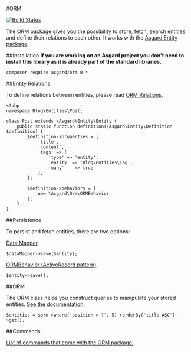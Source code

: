 #ORM

[![Build Status](https://travis-ci.org/asgardphp/orm.svg?branch=master)](https://travis-ci.org/asgardphp/orm)

The ORM package gives you the possibility to store, fetch, search entities and define their relations to each other. It works with the [Asgard Entity package](http://github.com/asgardphp/entity).

##Installation
**If you are working on an Asgard project you don't need to install this library as it is already part of the standard libraries.**

	composer require asgard/orm 0.*

##Entity Relations

To define relations between entities, please read [ORM Relations](docs/orm-relations).

	<?php
	namespace Blog\Entities\Post;

	class Post extends \Asgard\Entity\Entity {
		public static function definition(\Asgard\Entity\Definition $definition) {
			$definition->properties = [
				'title',
				'content',
				'tags' => [
					'type' => 'entity',
					'entity' => 'Blog\Entities\Tag',
					'many'    => true
				],
			];

			$definition->behaviors = [
				new \Asgard\Orm\ORMBehavior
			];
		}
	}

##Persistence

To persist and fetch entities, there are two options:

[Data Mapper](docs/datamapper)

	$dataMapper->save($entity);

[ORMBehavior (ActiveRecord pattern)](docs/ormbehavior)

	$entity->save();

##ORM

The ORM class helps you construct queries to manipulate your stored entities. [See the documentation.](docs/orm-orm)

	$entities = $orm->where('position > ?', 5)->orderBy('title ASC')->get();

##Commands

[List of commands that come with the ORM package.](docs/orm-commands)